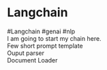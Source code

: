 # Langchain
#Langchain #genai #nlp
<br>
I am going to start my chain here. 
<br>
Few short prompt template
<br>
Ouput parser
<br>
Document Loader

